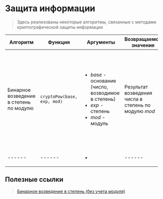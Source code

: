 # Защита информации
> Здесь реализованы некоторые алгоритмы, связанные с методами криптографической защиты информации

| Алгоритм | Функция | Аргументы | Возвращаемое значение | Описание |
| ------ | ------ | ------ | ------ | ------ |
| Бинарное возведение в степень по модулю | `cryptoPow(base, exp, mod)` | <ul><li>_base_ - основание (число, возводимое в степень)</li><li>_exp_ - степень</li><li>_mod_ - модуль</li></ul> | Результат возведения числа в степень по модулю _mod_ | Бинарное (двоичное) возведение в степень — это приём, позволяющий возводить любое число в n-ую степень за $O(log n)$ умножений (вместо n умножений при обычном подходе). |
| ------ | ------ | <ul><li></li></ul> | ------ | ------ |

## Полезные ссылки
> [Бинарное возведение в степень (без учета модуля)](https://e-maxx.ru/algo/binary_pow)